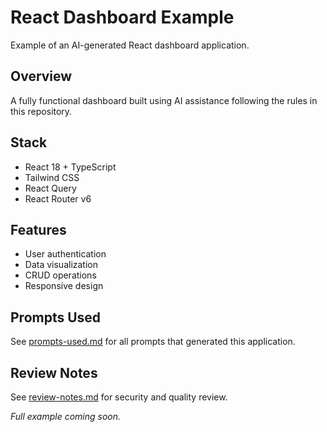 # React Dashboard Example

Example of an AI-generated React dashboard application.

## Overview

A fully functional dashboard built using AI assistance following the rules in this repository.

## Stack

- React 18 + TypeScript
- Tailwind CSS
- React Query
- React Router v6

## Features

- User authentication
- Data visualization
- CRUD operations
- Responsive design

## Prompts Used

See [prompts-used.md](./prompts-used.md) for all prompts that generated this application.

## Review Notes

See [review-notes.md](./review-notes.md) for security and quality review.

*Full example coming soon.*
